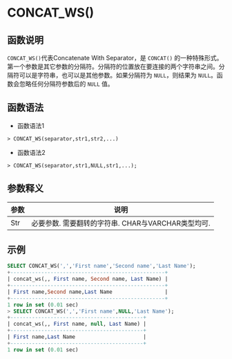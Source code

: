 # **CONCAT_WS()**

## **函数说明**

``CONCAT_WS()``代表Concatenate With Separator，是 ``CONCAT()`` 的一种特殊形式。第一个参数是其它参数的分隔符。分隔符的位置放在要连接的两个字符串之间。分隔符可以是字符串，也可以是其他参数。如果分隔符为 ``NULL``，则结果为 ``NULL``。函数会忽略任何分隔符参数后的 ``NULL`` 值。

## **函数语法**

- 函数语法1

```
> CONCAT_WS(separator,str1,str2,...)
```

- 函数语法2

```
> CONCAT_WS(separator,str1,NULL,str1,...);
```

## **参数释义**

|  参数   | 说明  |
|  ----  | ----  |
| Str | 必要参数. 需要翻转的字符串. CHAR与VARCHAR类型均可. |

## **示例**

```SQL
SELECT CONCAT_WS(',','First name','Second name','Last Name');
+--------------------------------------------------+
| concat_ws(,, First name, Second name, Last Name) |
+--------------------------------------------------+
| First name,Second name,Last Name                 |
+--------------------------------------------------+
1 row in set (0.01 sec)
> SELECT CONCAT_WS(',','First name',NULL,'Last Name');
+-------------------------------------------+
| concat_ws(,, First name, null, Last Name) |
+-------------------------------------------+
| First name,Last Name                      |
+-------------------------------------------+
1 row in set (0.01 sec)
```
